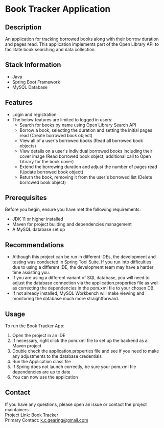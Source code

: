 # Book Tracker Application

## Description

An application for tracking borrowed books along with their borrow duration and pages read. This application implements part of the Open Library API to facilitate book searching and data collection.

## Stack Information

- Java
- Spring Boot Framework
- MySQL Database

## Features

- Login and registration
- The below features are limited to logged in users:
  - Search for books by name using Open Library Search API
  - Borrow a book, selecting the duration and setting the initial pages read (Create borrowed book object)
  - View all of a user's borrowed books (Read all borrowed book objects)
  - View details on a user's individual borrowed books including their cover image (Read borrowed book object, additional call to Open Library for the book cover)
  - Extend the borrowing duration and adjust the number of pages read (Update borrowed book object)
  - Return the book, removing it from the user's borrowed list (Delete borrowed book object)

## Prerequisites

Before you begin, ensure you have met the following requirements:  

- JDK 11 or higher installed
- Maven for project building and dependencies management
- A MySQL database set up

## Recommendations

- Although this project can be run in different IDEs, the development and testing was conducted in Spring Tool Suite. If you run into difficulties due to using a different IDE, the development team may have a harder time assisting you.
- If you are using a different variant of SQL database, you will need to adjust the database connection via the application.properties file as well as correcting the dependencies in the pom.xml file to your chosen DB.
- If not already installed, MySQL Workbench will make viewing and monitoring the database much more straightforward.

## Usage

To run the Book Tracker App: 
1) Open the project in an IDE
2) If necessary, right click the pom.xml file to set up the backend as a Maven project
3) Double check the application.properties file and see if you need to make any adjustments to the database credentials
4) Run the Application class file
5) If Spring does not launch correctly, be sure your pom.xml file dependencies are up to date
12) You can now use the application

## Contact

If you have any questions, please open an issue or contact the project maintainers.  
Project Link: [Book Tracker](https://github.com/KiyokoNee/BookTrackerApp)  
Primary Contact: k.c.gearing@gmail.com


